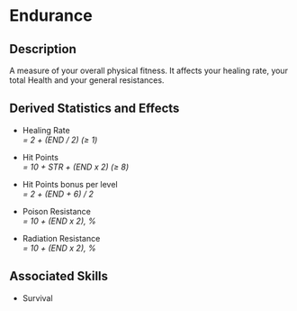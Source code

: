 # Endurance

## Description

A measure of your overall physical fitness. It affects your healing rate, your total Health and your general resistances.

## Derived Statistics and Effects

- Healing Rate  
  *= 2 + (END / 2) (≥ 1)*

- Hit Points  
  *= 10 + STR + (END x 2) (≥ 8)*

- Hit Points bonus per level  
  *= 2 + (END + 6) / 2*

- Poison Resistance  
  *= 10 + (END x 2), %*

- Radiation Resistance  
  *= 10 + (END x 2), %*

## Associated Skills

- Survival